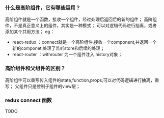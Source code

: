 ### 什么是高阶组件，它有哪些运用？
高阶组件就是一个函数，接收一个组件，经过处理后返回后的新的组件；
高阶组件，不是真正意义上的组件，其实是一种模式；
可以对逻辑代码进行抽离，或者添加某个共用方法；
eg：
 - react-redux ：connect就是一个高阶组件,接收一个component,并返回一个新的componet,处理了监听store和后续的处理；
 - react-router ：withrouter 为一个组件注入 history对象；


### 高阶组件和父组件的区别？
高阶组件可以重写传入组件的state,function,props;可以对代码逻辑进行抽离，重写；
父组件只是控制子组件的view层；


### redux connect 函数

TODO